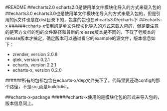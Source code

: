 #README
##echarts2.0
echarts2.0是使用单文件模块化导入的方式来载入包的
##echarts3.0
echarts3.0也是使用单文件模块化导入的方式来载入包的，但是引用的js文件也是在dist目录下的，包含的包也在ehcarts3.0/echarts下
##echarts-x
######echarts-x使用的是单文件模块化导入的方式来载入包的，但是要注意的是官方文档的包的文件路径和最新的release版本是不同的，下载了老版本的release版本才搞定，确定版本可以通过看它的example的源文件，版本信息如下：
* zrender, version 2.0.8
* qtek, version 0.2.1
* echarts, version 2.2.1
* echarts-x, version 0.2.0

######所有的包都包含在echarts-x/dep文件夹下了。代码里要还改config的那个路径，不是src,而是build/dist。

##echarts-x-package
######echarts-x使用的是模块化包的形式来导入包的，版本信息同上。
